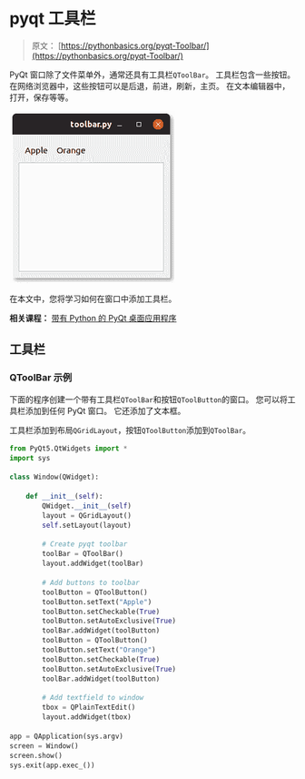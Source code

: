 # pyqt 工具栏

> 原文： [https://pythonbasics.org/pyqt-Toolbar/](https://pythonbasics.org/pyqt-Toolbar/)

PyQt 窗口除了文件菜单外，通常还具有工具栏`QToolBar`。 工具栏包含一些按钮。 在网络浏览器中，这些按钮可以是后退，前进，刷新，主页。 在文本编辑器中，打开，保存等等。

![qt toolbar pyqt](img/c0ebe078f580acf33bdbd871884e2a85.jpg)

在本文中，您将学习如何在窗口中添加工具栏。

**相关课程：**
[带有 Python 的 PyQt 桌面应用程序](https://gum.co/pysqtsamples)

## 工具栏

### QToolBar 示例

下面的程序创建一个带有工具栏`QToolBar`和按钮`QToolButton`的窗口。 您可以将工具栏添加到任何 PyQt 窗口。 它还添加了文本框。

工具栏添加到布局`QGridLayout`，按钮`QToolButton`添加到`QToolBar`。

```py
from PyQt5.QtWidgets import *
import sys

class Window(QWidget):

    def __init__(self):
        QWidget.__init__(self)
        layout = QGridLayout()
        self.setLayout(layout)

        # Create pyqt toolbar
        toolBar = QToolBar()
        layout.addWidget(toolBar)

        # Add buttons to toolbar
        toolButton = QToolButton()
        toolButton.setText("Apple")
        toolButton.setCheckable(True)
        toolButton.setAutoExclusive(True)
        toolBar.addWidget(toolButton)
        toolButton = QToolButton()
        toolButton.setText("Orange")
        toolButton.setCheckable(True)
        toolButton.setAutoExclusive(True)
        toolBar.addWidget(toolButton)

        # Add textfield to window
        tbox = QPlainTextEdit()
        layout.addWidget(tbox)

app = QApplication(sys.argv)
screen = Window()
screen.show()
sys.exit(app.exec_())

```